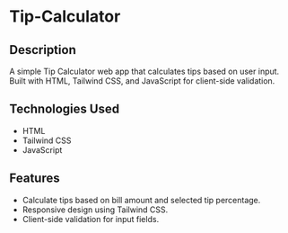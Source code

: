 # Tip-Calculator
## Description

A simple Tip Calculator web app that calculates tips based on user input. Built with HTML, Tailwind CSS, and JavaScript for client-side validation.

## Technologies Used

- HTML
- Tailwind CSS
- JavaScript

## Features

- Calculate tips based on bill amount and selected tip percentage.
- Responsive design using Tailwind CSS.
- Client-side validation for input fields.


